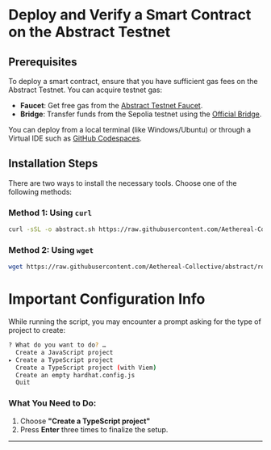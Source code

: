 # Deploy and Verify a Smart Contract on the Abstract Testnet

## Prerequisites
To deploy a smart contract, ensure that you have sufficient gas fees on the Abstract Testnet. You can acquire testnet gas:

- **Faucet**: Get free gas from the [Abstract Testnet Faucet](https://faucet.triangleplatform.com/abstract/testnet).
- **Bridge**: Transfer funds from the Sepolia testnet using the [Official Bridge](https://portal.testnet.abs.xyz/bridge/).

You can deploy from a local terminal (like Windows/Ubuntu) or through a Virtual IDE such as [GitHub Codespaces](https://github.com/codespaces).

## Installation Steps
There are two ways to install the necessary tools. Choose one of the following methods:

### Method 1: Using `curl`
   ```bash
   curl -sSL -o abstract.sh https://raw.githubusercontent.com/Aethereal-Collective/abstract/refs/heads/main/abstract.sh && chmod +x abstract.sh && ./abstract.sh
  ```
### Method 2: Using `wget`
  ```bash
  wget https://raw.githubusercontent.com/Aethereal-Collective/abstract/refs/heads/main/abstract.sh && chmod +x abstract.sh && ./abstract.sh
  ```

# Important Configuration Info

While running the script, you may encounter a prompt asking for the type of project to create:

```bash
? What do you want to do? … 
  Create a JavaScript project
▸ Create a TypeScript project
  Create a TypeScript project (with Viem)
  Create an empty hardhat.config.js
  Quit
```

### What You Need to Do:
1. Choose **"Create a TypeScript project"**
2. Press **Enter** three times to finalize the setup.

---
